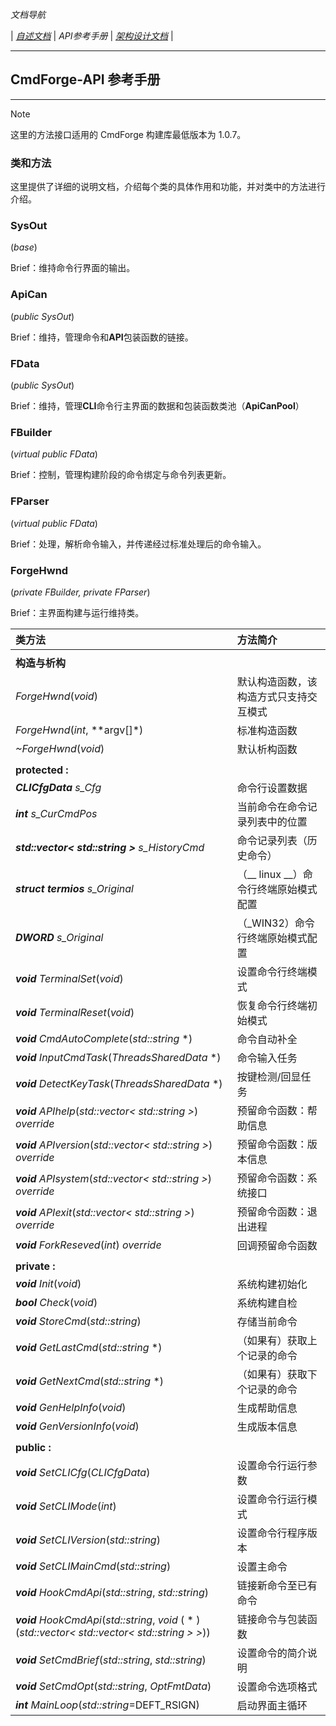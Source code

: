 *文档导航*

| [*自述文档*](../README.md) | *API参考手册* | [*架构设计文档*](ArchDesign.md) |

---

## CmdForge-API 参考手册

---

> [!NOTE]
> 这里的方法接口适用的 CmdForge 构建库最低版本为 1.0.7。

### 类和方法

这里提供了详细的说明文档，介绍每个类的具体作用和功能，并对类中的方法进行介绍。

### SysOut 
(*base*)

Brief：维持命令行界面的输出。

### ApiCan 
(*public SysOut*)

Brief：维持，管理命令和**API**包装函数的链接。

### FData 
(*public SysOut*)

Brief：维持，管理**CLI**命令行主界面的数据和包装函数类池（**ApiCanPool**）

### FBuilder
(*virtual public FData*)

Brief：控制，管理构建阶段的命令绑定与命令列表更新。

### FParser 
(*virtual public FData*)

Brief：处理，解析命令输入，并传递经过标准处理后的命令输入。

### ForgeHwnd
(*private FBuilder, private FParser*)
 
Brief：主界面构建与运行维持类。

|**类方法**|**方法简介**|
|:--|:--|
|||
|**构造与析构**||
|*ForgeHwnd*(*void*)|默认构造函数，该构造方式只支持交互模式|
|*ForgeHwnd*(*int*, **argv[]*)|标准构造函数|
|*~ForgeHwnd*(*void*)|默认析构函数|
|||
|**protected :**||
|***CLICfgData***  *s_Cfg*|命令行设置数据|
|***int***  *s_CurCmdPos*|当前命令在命令记录列表中的位置|
|***std::vector< std::string >***  *s_HistoryCmd*|命令记录列表（历史命令）|
|***struct termios***  *s_Original*|（__ linux __）命令行终端原始模式配置|
|***DWORD*** *s_Original*|（_WIN32）命令行终端原始模式配置|
|***void***  *TerminalSet*(*void*)|设置命令行终端模式|
|***void***  *TerminalReset*(*void*)|恢复命令行终端初始模式|
|***void***  *CmdAutoComplete*(*std::string* *)|命令自动补全|
|***void***  *InputCmdTask*(*ThreadsSharedData* *)|命令输入任务|
|***void***  *DetectKeyTask*(*ThreadsSharedData* *)|按键检测/回显任务|
|***void***  *APIhelp*(*std::vector< std::string >*) *override*|预留命令函数：帮助信息|
|***void***  *APIversion*(*std::vector< std::string >*) *override*|预留命令函数：版本信息|
|***void***  *APIsystem*(*std::vector< std::string >*) *override*|预留命令函数：系统接口|
|***void***  *APIexit*(*std::vector< std::string >*) *override*|预留命令函数：退出进程|
|***void***  *ForkReseved*(*int*) *override*|回调预留命令函数|
|||
|**private :**||
|***void***  *Init*(*void*)|系统构建初始化|
|***bool***  *Check*(*void*)|系统构建自检|
|***void***  *StoreCmd*(*std::string*)|存储当前命令|
|***void***  *GetLastCmd*(*std::string* *)|（如果有）获取上个记录的命令|
|***void***  *GetNextCmd*(*std::string* *)|（如果有）获取下个记录的命令|
|***void***  *GenHelpInfo*(*void*)|生成帮助信息|
|***void***  *GenVersionInfo*(*void*)|生成版本信息|
|||
|**public :**||
|***void***  *SetCLICfg*(*CLICfgData*)|设置命令行运行参数|
|***void***  *SetCLIMode*(*int*)|设置命令行运行模式|
|***void***  *SetCLIVersion*(*std::string*)|设置命令行程序版本|
|***void***  *SetCLIMainCmd*(*std::string*)|设置主命令|
|***void***  *HookCmdApi*(*std::string*, *std::string*)|链接新命令至已有命令|
|***void***  *HookCmdApi*(*std::string*, *void* ( * ) (*std::vector< std::vector< std::string > >*))|链接命令与包装函数|
|***void***  *SetCmdBrief*(*std::string*, *std::string*)|设置命令的简介说明|
|***void***  *SetCmdOpt*(*std::string*, *OptFmtData*)|设置命令选项格式|
|***int***   *MainLoop*(*std::string*=DEFT_RSIGN)|启动界面主循环|